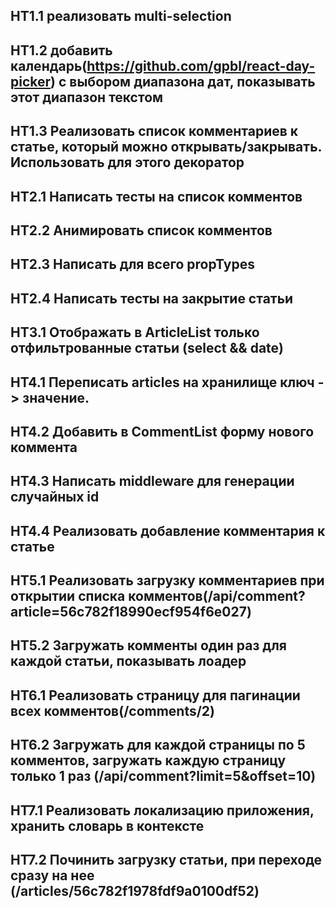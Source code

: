 ## HT1.1 реализовать multi-selection
## HT1.2 добавить календарь(https://github.com/gpbl/react-day-picker) с выбором диапазона дат, показывать этот диапазон текстом
## HT1.3 Реализовать список комментариев к статье, который можно открывать/закрывать. Использовать для этого декоратор

## HT2.1 Написать тесты на список комментов
## HT2.2 Анимировать список комментов
## HT2.3 Написать для всего propTypes
## HT2.4 Написать тесты на закрытие статьи

## HT3.1 Отображать в ArticleList только отфильтрованные статьи (select && date)

## HT4.1 Переписать articles на хранилище ключ -> значение. 
## HT4.2 Добавить в CommentList форму нового коммента
## HT4.3 Написать middleware для генерации случайных id
## HT4.4 Реализовать добавление комментария к статье

## HT5.1 Реализовать загрузку комментариев при открытии списка комментов(/api/comment?article=56c782f18990ecf954f6e027)
## HT5.2 Загружать комменты один раз для каждой статьи, показывать лоадер

## HT6.1 Реализовать страницу для пагинации всех комментов(/comments/2)
## HT6.2 Загружать для каждой страницы по 5 комментов, загружать каждую страницу только 1 раз (/api/comment?limit=5&offset=10)

## HT7.1 Реализовать локализацию приложения, хранить словарь в контексте
## HT7.2 Починить загрузку статьи, при переходе сразу на нее (/articles/56c782f1978fdf9a0100df52) 